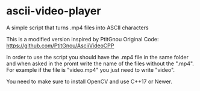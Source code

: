 # ascii-video-player
A simple script that turns .mp4 files into ASCII characters

This is a modified version inspired by PtitGnou
Original Code: https://github.com/PtitGnou/AsciiVideoCPP

In order to use the script you should have the .mp4 file in the same folder and when asked in the promt write the name of the files without the ".mp4". For example if the file is "video.mp4" you just need to write "video".

You need to make sure to install OpenCV and use C++17 or Newer.
